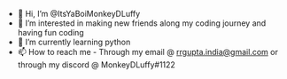 - 👋 Hi, I’m @ItsYaBoiMonkeyDLuffy
- 👀 I’m interested in making new friends along my coding journey and having fun coding
- 🌱 I’m currently learning python
- 📫 How to reach me - Through my email @ rrgupta.india@gmail.com or through my discord @ MonkeyDLuffy#1122
